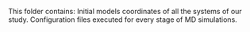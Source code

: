 This folder contains:
  Initial models coordinates of all the systems of our study.
  Configuration files executed for every stage of MD simulations.
